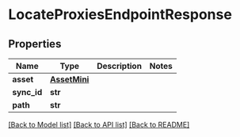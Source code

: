 # LocateProxiesEndpointResponse


## Properties

Name | Type | Description | Notes
------------ | ------------- | ------------- | -------------
**asset** | [**AssetMini**](AssetMini.md) |  | 
**sync_id** | **str** |  | 
**path** | **str** |  | 

[[Back to Model list]](../#documentation-for-models) [[Back to API list]](../#documentation-for-api-endpoints) [[Back to README]](../)


